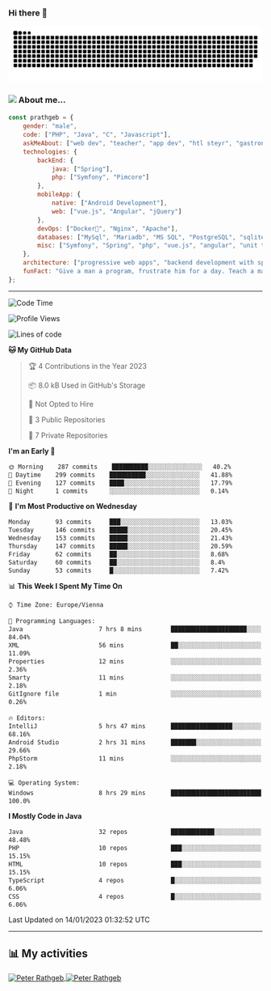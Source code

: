 ### Hi there 👋

<div align="center">
  <img  src="https://github.com/1999AZZAR/1999AZZAR/blob/main/resources/img/grid-snake.svg"
       alt="snake" />
</div>

### <img src="https://media.giphy.com/media/VgCDAzcKvsR6OM0uWg/giphy.gif" width="50"> About me...  

```javascript
const prathgeb = {
    gender: "male",
    code: ["PHP", "Java", "C", "Javascript"],
    askMeAbout: ["web dev", "teacher", "app dev", "htl steyr", "gastronaut"],
    technologies: {
        backEnd: {
            java: ["Spring"],
            php: ["Symfony", "Pimcore"]
        },
        mobileApp: {
            native: ["Android Development"],
            web: ["vue.js", "Angular", "jQuery"]
        },
        devOps: ["Docker🐳", "Nginx", "Apache"],
        databases: ["MySql", "Mariadb", "MS SQL", "PostgreSQL", "sqlite"],
        misc: ["Symfony", "Spring", "php", "vue.js", "angular", "unit testing", "ci/cd using github actions"]
    },
    architecture: ["progressive web apps", "backend development with spring", "backend development with symfony"],
    funFact: "Give a man a program, frustrate him for a day. Teach a man to program, frustrate him for a lifetime."
};
```

---
<!--START_SECTION:waka-->
![Code Time](http://img.shields.io/badge/Code%20Time-21%20hrs%2042%20mins-blue)

![Profile Views](http://img.shields.io/badge/Profile%20Views-2-blue)

![Lines of code](https://img.shields.io/badge/From%20Hello%20World%20I%27ve%20Written-73%20Thousand%20lines%20of%20code-blue)

**🐱 My GitHub Data** 

> 🏆 4 Contributions in the Year 2023
 > 
> 📦 8.0 kB Used in GitHub's Storage 
 > 
> 🚫 Not Opted to Hire
 > 
> 📜 3 Public Repositories 
 > 
> 🔑 7 Private Repositories  
 > 
**I'm an Early 🐤** 

```text
🌞 Morning    287 commits    ██████████░░░░░░░░░░░░░░░   40.2% 
🌆 Daytime    299 commits    ██████████░░░░░░░░░░░░░░░   41.88% 
🌃 Evening    127 commits    ████░░░░░░░░░░░░░░░░░░░░░   17.79% 
🌙 Night      1 commits      ░░░░░░░░░░░░░░░░░░░░░░░░░   0.14%

```
📅 **I'm Most Productive on Wednesday** 

```text
Monday       93 commits     ███░░░░░░░░░░░░░░░░░░░░░░   13.03% 
Tuesday      146 commits    █████░░░░░░░░░░░░░░░░░░░░   20.45% 
Wednesday    153 commits    █████░░░░░░░░░░░░░░░░░░░░   21.43% 
Thursday     147 commits    █████░░░░░░░░░░░░░░░░░░░░   20.59% 
Friday       62 commits     ██░░░░░░░░░░░░░░░░░░░░░░░   8.68% 
Saturday     60 commits     ██░░░░░░░░░░░░░░░░░░░░░░░   8.4% 
Sunday       53 commits     █░░░░░░░░░░░░░░░░░░░░░░░░   7.42%

```


📊 **This Week I Spent My Time On** 

```text
⌚︎ Time Zone: Europe/Vienna

💬 Programming Languages: 
Java                     7 hrs 8 mins        █████████████████████░░░░   84.04% 
XML                      56 mins             ██░░░░░░░░░░░░░░░░░░░░░░░   11.09% 
Properties               12 mins             ░░░░░░░░░░░░░░░░░░░░░░░░░   2.36% 
Smarty                   11 mins             ░░░░░░░░░░░░░░░░░░░░░░░░░   2.18% 
GitIgnore file           1 min               ░░░░░░░░░░░░░░░░░░░░░░░░░   0.26%

🔥 Editors: 
IntelliJ                 5 hrs 47 mins       █████████████████░░░░░░░░   68.16% 
Android Studio           2 hrs 31 mins       ███████░░░░░░░░░░░░░░░░░░   29.66% 
PhpStorm                 11 mins             ░░░░░░░░░░░░░░░░░░░░░░░░░   2.18%

💻 Operating System: 
Windows                  8 hrs 29 mins       █████████████████████████   100.0%

```

**I Mostly Code in Java** 

```text
Java                     32 repos            ████████████░░░░░░░░░░░░░   48.48% 
PHP                      10 repos            ███░░░░░░░░░░░░░░░░░░░░░░   15.15% 
HTML                     10 repos            ███░░░░░░░░░░░░░░░░░░░░░░   15.15% 
TypeScript               4 repos             █░░░░░░░░░░░░░░░░░░░░░░░░   6.06% 
CSS                      4 repos             █░░░░░░░░░░░░░░░░░░░░░░░░   6.06%

```



 Last Updated on 14/01/2023 01:32:52 UTC
<!--END_SECTION:waka-->

---
  ## 📊 My activities
  <a href="https://github.com/prathgeb">
    <img width=450 height=170 align="center" alt="Peter Rathgeb" src="https://github-readme-stats.vercel.app/api?username=prathgeb&include_all_commits=true&count_private=true&theme=midnight-purple&show_icons=true&bg_color=0D1117&hide_border=true" />
  </a>
  <a href="https://github.com/prathgeb">
    <img align="center" alt="Peter Rathgeb" src="https://github-readme-stats.vercel.app/api/top-langs/?username=prathgeb&include_all_commits=true&count_private=true&theme=midnight-purple&show_icons=true&layout=compact&bg_color=0D1117&hide_border=true" />
  </a>

